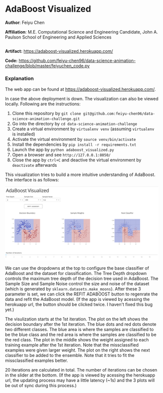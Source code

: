 # AdaBoost Visualized

**Author**: Feiyu Chen

**Affiliation**: M.E. Computational Science and Engineering Candidate, John A. Paulson School of Engineering and Applied Sciences
##

**Artifact:**
https://adaboost-visualized.herokuapp.com/

**Code:**
https://github.com/feiyu-chen96/data-science-animation-challenge/blob/master/feiyuchen_code.py

### Explanation

The web app can be found at https://adaboost-visualized.herokuapp.com/.

In case the above deployment is down. The visualization can also be viewed locally. Following are the instructions:
1. Clone this repository by `git clone git@github.com:feiyu-chen96/data-science-animation-challenge.git`
2. Go into the directory by `cd data-science-animation-challenge`
3. Create a virtual environment by `virtualenv venv` (assuming `virtualenv` is installed)
4. Activate the virtual environment by `source venv/bin/activate`
5. Install the dependencies by `pip install -r requirements.txt`
6. Launch the app by `python adaboost_visualized.py`
7. Open a browser and see `http://127.0.0.1:8050/`
8. Close the app by `ctrl+C` and deactive the virtual environment by `deactivate` afterwards

This visualization tries to build a more intuitive understanding of AdaBoost. The interface is as follows:

![alt text](interface.png)

We can use the dropdowns at the top to configure the base classifier of AdaBoost and the dataset for classification. The Tree Depth dropdown controls the maximum tree depth of the decision tree used in AdaBoost. The Sample Size and Sample Noise control the size and noise of the dataset (which is generated by `sklearn.datasets.make_moons`). After these 3 parameter is set, we can click the REFIT ADABOOST button to regenrate the data and refit the AdaBoost model. (If the app is viewed by acessing the herokuapp url, the button should be clicked twice. I haven't fixed this bug yet.)

The visulization starts at the 1st iteration. The plot on the left shows the decision boundary after the 1st iteration. The blue dots and red dots denote two different classes. The blue area is where the samples are classified to be the blue class and the red area is where the samples are classified to be the red class. The plot in the middle shows the weight assigned to each training example after the 1st iteration. Note that the missclassified examples were given larger weight. The plot on the right shows the next classifier to be added to the ensemble. Note that it tries to fit the missclassified examples better.

20 iterations are calculated in total. The number of iterations can be chosen in the slider at the bottom. (If the app is viewed by acessing the herokuapp url, the updating process may have a little latency (~1s) and the 3 plots will be out of sync during this process.)
